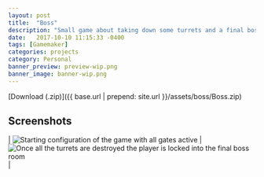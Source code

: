 ```yaml
---
layout: post
title:  "Boss"
description: "Small game about taking down some turrets and a final boss made in Gamemaker studio. I made this during my first semester at RIT"
date:   2017-10-10 11:15:33 -0400
tags: [Gamemaker]
categories: projects
category: Personal
banner_preview: preview-wip.png
banner_image: banner-wip.png
---
```


<!--more-->

[Download (.zip)]({{ base.url | prepend: site.url }}/assets/boss/Boss.zip)

## Screenshots

| ![Starting configuration of the game with all gates active]({{site.url}}/media/Project/Boss/boss.png) | ![Once all the turrets are destroyed the player is locked into the final boss room]({{site.url}}/media/Project/Boss/boss2.png) |

